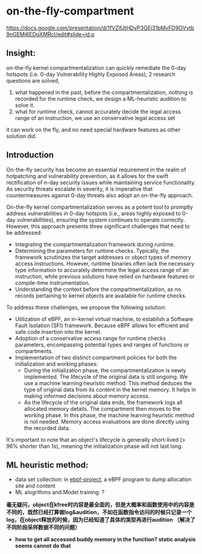# on-the-fly-compartment

https://docs.google.com/presentation/d/1fVZlfJtHDvP3GEj31bMvFD9OVvtb9nGEMj6EDqXMRcI/edit#slide=id.p

## Insight: 

on-the-fly kernel compartmentalization can quickly remediate the 0-day hotspots (i.e. 0-day Vulnerability Highly Exposed Areas), 2 research questions are solved,

1. what happened in the past, before the compartmentalization, nothing is recorded for the runtime check, we design a ML-heuristic audition to solve it.
2. what for runtime check, cannot accurately decide the legal access range of an instruction, we use an conservative legal access set

it can work on the fly, and no need special hardware features as other solution did.

## Introduction

On-the-fly security has become an essential requirement in the realm of hotpatching and vulnerability prevention, as it allows for the swift rectification of n-day security issues while maintaining service functionality. As security threats escalate in severity, it is imperative that countermeasures against 0-day threats also adopt an on-the-fly approach.

On-the-fly kernel compartmentalization serves as a potent tool to promptly address vulnerabilities in 0-day hotspots (i.e., areas highly exposed to 0-day vulnerabilities), ensuring the system continues to operate correctly. However, this approach presents three significant challenges that need to be addressed:

- Integrating the compartmentalization framework during runtime.
- Determining the parameters for runtime checks. Typically, the framework scrutinizes the target addresses or object types of memory access instructions. However, runtime binaries often lack the necessary type information to accurately determine the legal access range of an instruction, while previous solutions have relied on hardware features or compile-time instrumentation.
- Understanding the context before the compartmentalization, as no records pertaining to kernel objects are available for runtime checks.


To address these challenges, we propose the following solution:

- Utilization of eBPF, an in-kernel virtual machine, to establish a Software Fault Isolation (SFI) framework. Because eBPF allows for efficient and safe code insertion into the kernel.
- Adoption of a conservative access range for runtime checks parameters, encompassing potential types and ranges of functions or compartments.
- Implementation of two distinct compartment policies for both the initialization and working phases:
    - During the initialization phase, the compartmentalization is newly implemented. The lifecycle of the original data is still ongoing. We use a machine learning heuristic method. This method deduces the type of original data from its content in the kernel memory. It helps in making informed decisions about memory access.
    - As the lifecycle of the original data ends, the framework logs all allocated memory details. The compartment then moves to the working phase. In this phase, the machine learning heuristic method is not needed. Memory access evaluations are done directly using the recorded data.

It's important to note that an object's lifecycle is generally short-lived (> 96% shorter than 1s), meaning the initialization phase will not last long.






## ML heuristic method: 

- data set collection: in [ebpf-project](./ebpf-project/README.md), a eBPF program to dump allocation site and content
- ML alogrithms and Model training: ?


**毫无疑问，object在kfree时内容是最全面的，但是大概率和函数使用中的内容是不同的，既然已经打算做log&audition，不如在函数指令访问的时候只记录一个log，在object释放的时候，因为已经知道了具体的类型再进行audition （解决了不同阶段采样数据不同的问题）**

- **how to get all accessed buddy memory in the function? static analysis seems cannot do that**



<!-- 其中static/dynamic analyzer负责对内核代码和内核运行时binary进行静态和动态分析,该模块负责1.提炼出需要部署compartment策略的指令，2.提炼出对应指令所需的安全策略，3. 提炼出安全策略的优化提升系统性能。

ML sampler借助了analyzer提炼出的指令集合，在内核中采样ML模型需要的训练数据及标签，经过训练生成ML model。

policy generator将analyzer输出的工作阶段的安全策略和ML model产生的审计策略转化为eBPF 程序，并传递给phase0和1隔离不可信compartment


phase0 是整个系统的过渡阶段，此时compartment策略已经安装进内核，但系统中仍有生命周期未结束的原始数据，这个阶段是之前工作无法实现on-the-fly compartment的主要原因。

在这个阶段，\sys framework同时采用了两种compartment策略，首先working policy生效，检测当前使用数据是否合法，如非法则可能是载入前分配的未记录数据，此时\sys framework执行ML heuristic audition安全策略，dump出当前访问数据对象的内容，识别该访问是否合法。

phase1阶段是正常工作阶段，此时\sys载入前分配的数据生命周期结束，因此系统中使用的数据对象都已被记录，故\sys关闭ML audition安全策略，仅保留working policy -->


<!-- outline

----------------------------------------
已经有了三类指令，我们需要使用静态分析三类指令分配指定的安全检查。静态分析使用了当下较为成熟的LLVMIR静态分析

对于第二类内存访问指令，\sys需要知道当前访问的目标地址是否合法，首先compart毫无疑问能够自由访问自己的代码、数据、堆和栈
内核堆的使用类型较为复杂，而且compart和内核存在共享的heap object，我们借助分治方案进行逐一解决

内核及compart使用的object主要由buddy,slab,vmalloc三种堆分配器分配
首先，buddy分配器管理了系统所有物理内存，以页为粒度分配和释放内存，compart的私有堆没有单独的buddy alloctor，而是用BPF hash table标记分配的页的地址，在运行时进行判断。
因此\sys 需要使用静态分析确定compart使用的buddy object类型和分配地址
其次，slab分配器负责分配小于页大小的内存object，它由若干个slab cache组成，每个slab cache从buddy分配器中拿到多个页的内存，并划分为相同大小的object进行分配。
内核中通常包括单独分配一种类型object的专用slab cache，和分配相同大小类型不同的general slab cache。
Comparts的私有栈包括属于compart数据结构类型的专用slab cache，和compart其他数据对象使用的general slab cache，与原本内核的slab cache进行区分
\sys 运行时主要检查当前object所在的cache是否属于compart或是kernel与compart的共享cache。
因此\sys需要使用静态分析确定使用的slab object类型和分配地址
最后，vmalloc分配器用于分配大块的地址空间连续的内存，同样从buddy分配器获取内存，但是通过构建页表在vmalloc区域分配地址空间连续的内存。由于vmalloc由专门数据对象记录object地址和分配函数，
因此compart只需要在运行时检查分配该地址是否由compart分配即可。
因此\sys只需要使用静态分析确定compart使用的vmalloc的分配地址即可


总而言之，我们借助了typm,xxx~\cite{}的静态分析技术,分析compart使用的object类型和分配地址，值得注意的是，对于某些类型不明确的buffer object，我们将其额外赋予一个类型帮助运行时检查。
对于vmalloc，我们使用了一个dummy llvm pass找到调用函数，并在kernel runtime binary中确定地址。
对于任意一个给定的内存访问，检查的过程如listing所示，runtime分别判断访问目标地址是否属于buddy，slab，vmalloc，stack和global，对于后三者，因为静态分析可以得到确定结果，如果判断失败则说明发生了攻击行为
对于buddy和slab object，因为存在C3,即存在compartmentalization载入前分配的未被记录的object，因此需要section~\ref{}的机器学习算法进行判断 -->






















